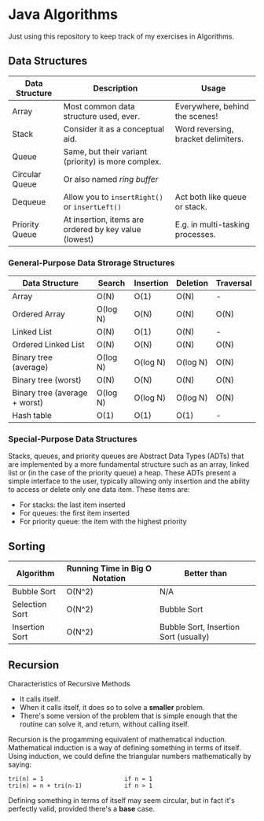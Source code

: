 Java Algorithms
===============

Just using this repository to keep track of my exercises in Algorithms.


Data Structures
---------------

| Data Structure | Description                                           | Usage                               |
|----------------|-------------------------------------------------------|-------------------------------------|
| Array          | Most common data structure used, ever.                | Everywhere, behind the scenes!      |
| Stack          | Consider it as a conceptual aid.                      | Word reversing, bracket delimiters. |
| Queue          | Same, but their variant (priority) is more complex.   |                                     |
| Circular Queue | Or also named *ring buffer*                           |                                     |
| Dequeue        | Allow you to `insertRight()` or `insertLeft()`        | Act both like queue or stack.       |
| Priority Queue | At insertion, items are ordered by key value (lowest) | E.g. in multi-tasking processes.    |

### General-Purpose Data Strorage Structures

| Data Structure                | Search   | Insertion | Deletion | Traversal |
|-------------------------------|----------|-----------|----------|-----------|
| Array                         | O(N)     | O(1)      | O(N)     | -         |
| Ordered Array                 | O(log N) | O(N)      | O(N)     | O(N)      |
| Linked List                   | O(N)     | O(1)      | O(N)     | -         |
| Ordered Linked List           | O(N)     | O(N)      | O(N)     | O(N)      |
| Binary tree (average)         | O(log N) | O(log N)  | O(log N) | O(N)      |
| Binary tree (worst)           | O(N)     | O(N)      | O(N)     | O(N)      |
| Binary tree (average + worst) | O(log N) | O(log N)  | O(log N) | O(N)      |
| Hash table                    | O(1)     | O(1)      | O(1)     | -         |

### Special-Purpose Data Structures

Stacks, queues, and priority queues are Abstract Data Types (ADTs) that are
implemented by a more fundamental structure such as an array, linked list or (in
the case of the priority queue) a heap. These ADTs present a simple interface to
the user, typically allowing only insertion and the ability to access or delete
only one data item. These items are:

* For stacks: the last item inserted
* For queues: the first item inserted
* For priority queue: the item with the highest priority


Sorting
-------

| Algorithm      | Running Time in Big O Notation | Better than                           |
|----------------|--------------------------------|---------------------------------------|
| Bubble Sort    | O(N^2)                         | N/A                                   |
| Selection Sort | O(N^2)                         | Bubble Sort                           |
| Insertion Sort | O(N^2)                         | Bubble Sort, Insertion Sort (usually) |


Recursion
---------

Characteristics of Recursive Methods

* It calls itself.
* When it calls itself, it does so to solve a **smaller** problem.
* There's some version of the problem that is simple enough that the routine can
  solve it, and return, without calling itself.

Recursion is the progamming equivalent of mathematical induction. Mathematical
induction is a way of defining something in terms of itself. Using induction, we
could define the triangular numbers mathematically by saying:

    tri(n) = 1                       if n = 1
    tri(n) = n + tri(n-1)            if n > 1

Defining something in terms of itself may seem circular, but in fact it's
perfectly valid, provided there's a **base** case.
